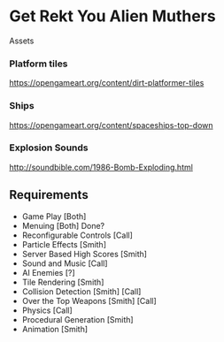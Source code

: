 # Get Rekt You Alien Muthers


Assets

### Platform tiles
https://opengameart.org/content/dirt-platformer-tiles
### Ships
https://opengameart.org/content/spaceships-top-down

### Explosion Sounds
http://soundbible.com/1986-Bomb-Exploding.html


## Requirements
* Game Play [Both]
* Menuing [Both] Done?
* Reconfigurable Controls [Call]
* Particle Effects [Smith]
* Server Based High Scores [Smith]
* Sound and Music [Call]
* AI Enemies [?]
* Tile Rendering [Smith]
* Collision Detection [Smith] [Call]
* Over the Top Weapons [Smith] [Call]
* Physics [Call]
* Procedural Generation [Smith]
* Animation [Smith]

